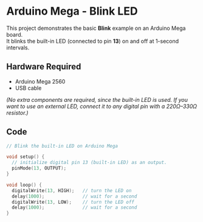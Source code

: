 # Arduino Mega - Blink LED

This project demonstrates the basic **Blink** example on an Arduino Mega board.  
It blinks the built-in LED (connected to pin **13**) on and off at 1-second intervals.

## Hardware Required
- Arduino Mega 2560
- USB cable

*(No extra components are required, since the built-in LED is used. If you want to use an external LED, connect it to any digital pin with a 220Ω–330Ω resistor.)*

## Code

```cpp
// Blink the built-in LED on Arduino Mega

void setup() {
  // initialize digital pin 13 (built-in LED) as an output.
  pinMode(13, OUTPUT);
}

void loop() {
  digitalWrite(13, HIGH);   // turn the LED on
  delay(1000);              // wait for a second
  digitalWrite(13, LOW);    // turn the LED off
  delay(1000);              // wait for a second
}
